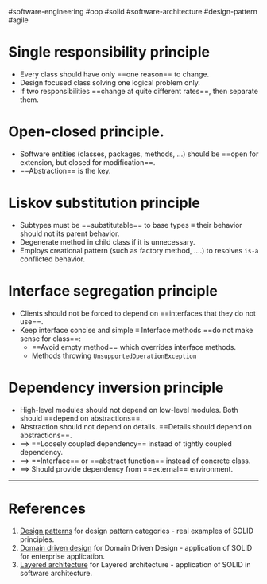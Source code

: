 #software-engineering #oop #solid #software-architecture #design-pattern #agile 
 

# Single responsibility principle
- Every class should have only ==one reason== to change.
- Design focused class solving one logical problem only.
- If two responsibilities ==change at quite different rates==, then separate them.

# Open-closed principle.
- Software entities (classes, packages, methods, ...) should be ==open for extension, but closed for modification==.
- ==Abstraction== is the key.

# Liskov substitution principle
- Subtypes must be ==substitutable== to base types $\equiv$ their behavior should not its parent behavior.
- Degenerate method in child class if it is unnecessary.
- Employs creational pattern (such as factory method, ....) to resolves `is-a` conflicted behavior. 
# Interface segregation principle
- Clients should not be forced to depend on ==interfaces that they do not use==.
- Keep interface concise and simple $\equiv$ Interface methods ==do not make sense for class==:
	- ==Avoid empty method== which overrides interface methods.
	- Methods throwing `UnsupportedOperationException`
# Dependency inversion principle
- High-level modules should not depend on low-level modules. Both should ==depend on abstractions==.
- Abstraction should not depend on details. ==Details should depend on abstractions==.
- $\implies$ ==Loosely coupled dependency== instead of tightly coupled dependency.
- $\implies$ ==Interface== or ==abstract function== instead of concrete class.
- $\implies$ Should provide dependency from ==external== environment.
---
# References
1. [Design patterns](Design%20patterns.md) for design pattern categories - real examples of SOLID principles.
2. [Domain driven design](Domain%20driven%20design.md) for Domain Driven Design - application of SOLID for enterprise application.
3. [Layered architecture](software-engineering/software-architecture/design/domain-driven-design/Layered%20architecture.md) for Layered architecture - application of SOLID in software architecture.